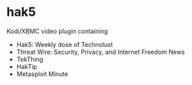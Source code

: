 # hak5

Kodi/XBMC video plugin containing
- Hak5: Weekly dose of Technolust
- Threat Wire: Security, Privacy, and Internet Freedom News
- TekThing
- HakTip
- Metasploit Minute
